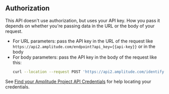 ## Authorization

This API doesn't use authorization, but uses your API key. How you pass it depends on whether you're passing data in the URL or the body of your request. 

- For URL parameters: pass the API key in the URL of the request like `https://api2.amplitude.com/endpoint?api_key={{api-key}}` or in the body
- For body parameters: pass the API key in the body of the request like this: 
    ```bash
    curl --location --request POST 'https://api2.amplitude.com/identify' --header 'Content-Type: application/x-www-form-urlencoded' --data-urlencode 'api_key=<API-KEY>'
    ```


See [Find your Amplitude Project API Credentials](../find-api-credentials.md) for help locating your credentials. 